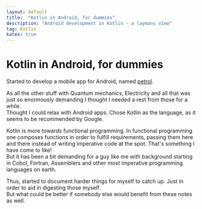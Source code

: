 ```yaml
---
layout: default
title:  "Kotlin in Android, for dummies"
description: "Android development in Kotlin - a laymans view"
tag: Kotlin
katex: true
---
```


# Kotlin in Android, for dummies

Started to develop a mobile app for Android, named [petrol](https://github.com/veikkonyfors/petrol "Petrol price tracking"). 
 
As all the other stuff with Quantum mechanics, Electricity and all that was just so enormously demanding I thought I needed a rest from those for a while.  
Thought I could relax with Android apps. Chose Kotlin as the language, as it seems to be recommended by Google.

Kotlin is more towards functional programming.
In functional programming one composes functions in order to fulfill requirements, passing them here and there instead of writing imperative code at the spot. That's something I have come to like!  
But it has been a bit demanding for a guy like me with background starting in Cobol, Fortran, Assemblers and other most imperative programming languages on earth.

Thus, started to document harder things for myself to catch up. Just in order to aid in digesting those myself.  
But what could be better if somebody else would benefit from these notes as well.